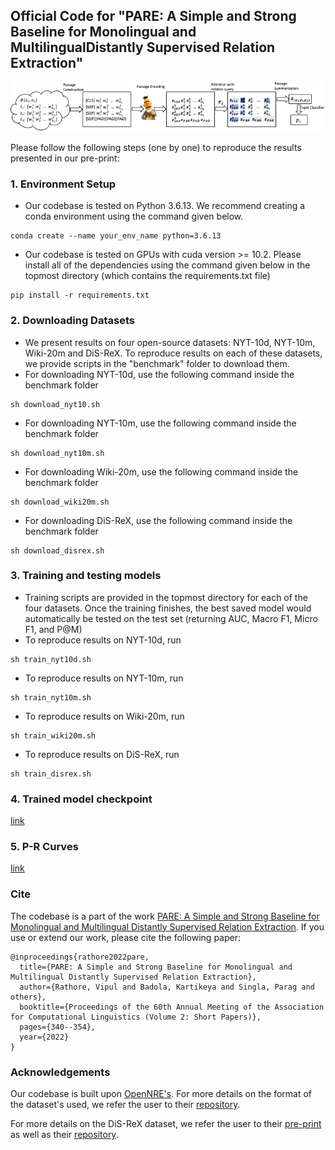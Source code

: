 ## Official Code for "PARE: A Simple and Strong Baseline for Monolingual and MultilingualDistantly Supervised Relation Extraction"

![Diagram representing our model](./figure/diagram.png "Diagram representing our model")

Please follow the following steps (one by one) to reproduce the results presented in our pre-print:

### 1. Environment Setup
* Our codebase is tested on Python 3.6.13. We recommend creating a conda environment using the command given below.
```
conda create --name your_env_name python=3.6.13
```

* Our codebase is tested on GPUs with cuda version >= 10.2. Please install all of the dependencies using the command given below in the topmost directory (which contains the requirements.txt file)

```
pip install -r requirements.txt
```

### 2. Downloading Datasets
* We present results on four open-source datasets: NYT-10d, NYT-10m, Wiki-20m and DiS-ReX. To reproduce results on each of these datasets, we provide scripts in the "benchmark" folder to download them.
* For downloading NYT-10d, use the following command inside the benchmark folder
```
sh download_nyt10.sh
```
* For downloading NYT-10m, use the following command inside the benchmark folder
```
sh download_nyt10m.sh
```
* For downloading Wiki-20m, use the following command inside the benchmark folder
```
sh download_wiki20m.sh
```
* For downloading DiS-ReX, use the following command inside the benchmark folder
```
sh download_disrex.sh
```

### 3. Training and testing models

* Training scripts are provided in the topmost directory for each of the four datasets. Once the training finishes, the best saved model would automatically be tested on the test set (returning AUC, Macro F1, Micro F1, and P@M)
* To reproduce results on NYT-10d, run
```
sh train_nyt10d.sh
```
* To reproduce results on NYT-10m, run
```
sh train_nyt10m.sh
```
* To reproduce results on Wiki-20m, run
```
sh train_wiki20m.sh
```
* To reproduce results on DiS-ReX, run
```
sh train_disrex.sh
```
### 4. Trained model checkpoint

[link](https://drive.google.com/drive/folders/1vlMzXYiUlwvrCa5Du1O-iXzAl9sVOrIG?usp=sharing)

### 5. P-R Curves

[link](https://drive.google.com/drive/folders/1uhsLbRYayQ86wS2L49syEkgiuYCErFEs?usp=sharing)


### Cite
The codebase is a part of the work [PARE: A Simple and Strong Baseline for Monolingual and Multilingual Distantly Supervised Relation Extraction](https://aclanthology.org/2022.acl-short.38/). If you use or extend our work, please cite the following paper:
```
@inproceedings{rathore2022pare,
  title={PARE: A Simple and Strong Baseline for Monolingual and Multilingual Distantly Supervised Relation Extraction},
  author={Rathore, Vipul and Badola, Kartikeya and Singla, Parag and others},
  booktitle={Proceedings of the 60th Annual Meeting of the Association for Computational Linguistics (Volume 2: Short Papers)},
  pages={340--354},
  year={2022}
}
```

### Acknowledgements
Our codebase is built upon [OpenNRE's](https://aclanthology.org/D19-3029.pdf). For more details on the format of the dataset's used, we refer the user to their [repository](https://github.com/thunlp/OpenNRE).

For more details on the DiS-ReX dataset, we refer the user to their [pre-print](https://arxiv.org/abs/2104.08655) as well as their [repository](https://github.com/dair-iitd/DiS-ReX).
